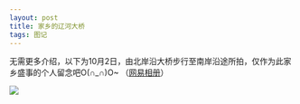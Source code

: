 ```yaml
---
layout: post
title: 家乡的辽河大桥
tags: 图记 
---
```


无需更多介绍，以下为10月2日，由北岸沿大桥步行至南岸沿途所拍，仅作为此家乡盛事的个人留念吧O(∩_∩)O~ （[网易相册](http://photo.163.com/cpxxpc/#m=1&aid=258818129&p=1)） 

![](http://image.cpxxpc.com/daqiao.jpg-700)

